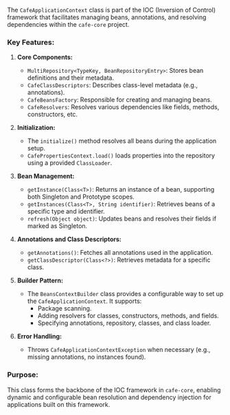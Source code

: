 The `CafeApplicationContext` class is part of the IOC (Inversion of Control) framework that facilitates managing beans, annotations, and resolving dependencies within the `cafe-core` project.

### Key Features:
1. **Core Components:**
    - `MultiRepository<TypeKey, BeanRepositoryEntry>`: Stores bean definitions and their metadata.
    - `CafeClassDescriptors`: Describes class-level metadata (e.g., annotations).
    - `CafeBeansFactory`: Responsible for creating and managing beans.
    - `CafeResolvers`: Resolves various dependencies like fields, methods, constructors, etc.

2. **Initialization:**
    - The `initialize()` method resolves all beans during the application setup.
    - `CafePropertiesContext.load()` loads properties into the repository using a provided `ClassLoader`.

3. **Bean Management:**
    - `getInstance(Class<T>)`: Returns an instance of a bean, supporting both Singleton and Prototype scopes.
    - `getInstances(Class<T>, String identifier)`: Retrieves beans of a specific type and identifier.
    - `refresh(Object object)`: Updates beans and resolves their fields if marked as Singleton.

4. **Annotations and Class Descriptors:**
    - `getAnnotations()`: Fetches all annotations used in the application.
    - `getClassDescriptor(Class<?>)`: Retrieves metadata for a specific class.

5. **Builder Pattern:**
    - The `BeansContextBuilder` class provides a configurable way to set up the `CafeApplicationContext`. It supports:
        - Package scanning.
        - Adding resolvers for classes, constructors, methods, and fields.
        - Specifying annotations, repository, classes, and class loader.

6. **Error Handling:**
    - Throws `CafeApplicationContextException` when necessary (e.g., missing annotations, no instances found).

### Purpose:
This class forms the backbone of the IOC framework in `cafe-core`, enabling dynamic and configurable bean resolution and dependency injection for applications built on this framework.
